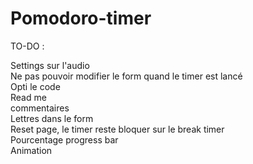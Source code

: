 # Pomodoro-timer


TO-DO :

Settings sur l'audio<br>
Ne pas pouvoir modifier le form quand le timer est lancé<br>
Opti le code <br>
Read me<br>
commentaires<br>
Lettres dans le form<br>
Reset page, le timer reste bloquer sur le break timer<br>
Pourcentage progress bar<br>
Animation <br>
